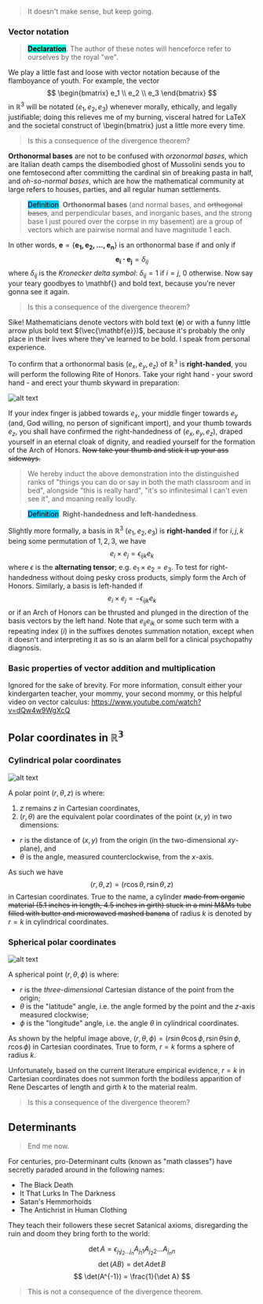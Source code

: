 > It doesn't make sense, but keep going.

### Vector notation

> <span style="background-color: #12ffd7; color: black;">**Declaration**</span>. The author of these notes will henceforce refer to ourselves by the royal "we".

We play a little fast and loose with vector notation because of the flamboyance of youth. For example, the vector
$$
\begin{bmatrix}
e_1 \\ e_2 \\ e_3
\end{bmatrix}
$$
in $\mathbb{R}^3$ will be notated $(e_1,e_2,e_3)$ whenever morally, ethically, and legally justifiable; doing this relieves me of my burning, visceral hatred for LaTeX and the societal construct of \begin{bmatrix} just a little more every time.

> Is this a consequence of the divergence theorem?

**Orthonormal bases** are not to be confused with *orzonormal bases*, which are Italian death camps the disembodied ghost of Mussolini sends you to one femtosecond after committing the cardinal sin of breaking pasta in half, and *oh-so-normal bases*, which are how the mathematical community at large refers to houses, parties, and all regular human settlements.

> <span style="background-color: #03cafc; color: black;">Definition</span>. **Orthonormal bases** (and normal bases, and ~~orthogonal bases~~, and perpendicular bases, and inorganic bases, and the strong base I just poured over the corpse in my basement) are a group of vectors which are pairwise normal and have magnitude $1$ each. 

In other words, $\mathbf{e} = \{\mathbf{e_1,e_2,...,e_n}\}$ is an orthonormal base if and only if
$$
\mathbf{e_i \cdot e_j} = \delta_{ij}
$$
where $\delta_{ij}$ is the *Kronecker delta symbol*: $\delta_{ij} = 1$ if $i = j$, $0$ otherwise. Now say your teary goodbyes to \mathbf{} and bold text, because you're never gonna see it again.

> Is this a consequence of the divergence theorem?

Sike! Mathematicians denote vectors with bold text $(\mathbf{e})$ or with a funny little arrow plus bold text $(\vec{\mathbf{e}})$, because it's probably the only place in their lives where they've learned to be bold. I speak from personal experience. 

To confirm that a orthonormal basis $(e_x, e_y, e_z)$ of $\mathbb{R^3}$ is **right-handed**, you will perform the following Rite of Honors. Take your right hand - your sword hand - and erect your thumb skyward in preparation:

![alt text](./assets/images/image-4.png)

If your index finger is jabbed towards $e_x$, your middle finger towards $e_y$ (and, God willing, no person of significant import), and your thumb towards $e_z$, you shall have confirmed the right-handedness of $(e_x,e_y,e_z)$, draped yourself in an eternal cloak of dignity, and readied yourself for the formation of the Arch of Honors. ~~Now take your thumb and stick it up your ass sideways.~~ 

> We hereby induct the above demonstration into the distinguished ranks of "things you can do or say in both the math classroom and in bed", alongside "this is really hard", "it's so infinitesimal I can't even see it", and moaning really loudly.


> <span style="background-color: #03cafc; color: black;">Definition</span>. **Right-handedness and left-handedness**.

Slightly more formally, a basis in $\mathbb{R}^3$ $(e_1,e_2,e_3)$ is **right-handed** if for $i, j, k$ being some permutation of $1, 2, 3$, we have 
$$
e_i \times e_j = \epsilon_{ijk} e_k
$$
where $\epsilon$ is the **alternating tensor**; e.g. $e_1 \times e_2 = e_3$. To test for right-handedness without doing pesky cross products, simply form the Arch of Honors. Similarly, a basis is left-handed if
$$
e_i \times e_j = -\epsilon_{ijk} e_k
$$
or if an Arch of Honors can be thrusted and plunged in the direction of the basis vectors by the left hand. Note that $e_{ij}e_{ik}$ or some such term with a repeating index ($i$) in the suffixes denotes summation notation, except when it doesn't and interpreting it as so is an alarm bell for a clinical psychopathy diagnosis.

### Basic properties of vector addition and multiplication

Ignored for the sake of brevity. For more information, consult either your kindergarten teacher, your mommy, your second mommy, or this helpful video on vector calculus: 
https://www.youtube.com/watch?v=dQw4w9WgXcQ

## Polar coordinates in $\mathbb{R^3}$

### Cylindrical polar coordinates

![alt text](./assets/images/image-5.png)

A polar point $(r,\theta,z)$ is where:
1. $z$ remains $z$ in Cartesian coordinates,
2. $(r,\theta)$ are the equivalent polar coordinates of the point $(x,y)$ in two dimensions: 
- $r$ is the distance of $(x,y)$ from the origin (in the two-dimensional $xy$-plane), and 
- $\theta$ is the angle, measured counterclockwise, from the $x$-axis. 

As such we have
$$
(r,\theta,z) = (r \cos \theta, r\sin \theta, z)
$$
in Cartesian coordinates. True to the name, a cylinder ~~made from organic material (5.1 inches in length, 4.5 inches in girth) stuck in a mini M&Ms tube filled with butter and microwaved mashed banana~~ of radius $k$ is denoted by $r = k$ in cylindrical coordinates.

### Spherical polar coordinates

![alt text](./assets/images/image-6.png)

A spherical point $(r, \theta, \phi)$ is where:
- $r$ is the *three-dimensional* Cartesian distance of the point from the origin;
- $\theta$ is the "latitude" angle, i.e. the angle formed by the point and the $z$-axis measured clockwise;
- $\phi$ is the "longitude" angle, i.e. the angle $\theta$ in cylindrical coordinates.

As shown by the helpful image above, 
$(r, \theta, \phi) = (r\sin \theta \cos \phi, r\sin \theta \sin \phi, r\cos \phi)$ in Cartesian coordinates. True to form, $r = k$ forms a sphere of radius $k$.

Unfortunately, based on the current literature empirical evidence, $r = k$ in Cartesian coordinates does not summon forth the bodiless apparition of Rene Descartes of length and girth $k$ to the material realm.

> Is this a consequence of the divergence theorem?

## Determinants

> End me now.

For centuries, pro-Determinant cults (known as "math classes") have secretly paraded around in the following names:
- The Black Death
- It That Lurks In The Darkness
- Satan's Hemmorhoids
- The Antichrist in Human Clothing 

They teach their followers these secret Satanical axioms, disregarding the ruin and doom they bring forth to the world:

$$
\det A = \epsilon_{j_1 j_2 ... j_n}A_{j_1 1} A_{j_2 2} ... A_{j_n n}
$$
$$
\det(AB) = \det A \det B
$$
$$
\det(A^{-1}) = \frac{1}{\det A}
$$
> This is not a consequence of the divergence theorem.